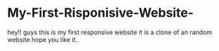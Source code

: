 # My-First-Risponisive-Website-
hey!! guys this is my first responsive website it is a clone of an random website hope you like it..

